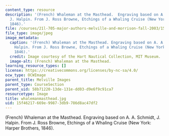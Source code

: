 ```yaml
---
content_type: resource
description: '(French) Whaleman at the Masthead.  Engraving based on A. A. Schmidt,
  J. Halpin. From J. Ross Browne, Etchings of a Whaling Cruise (New York: Harper Brothers,
  1846).'
file: /courses/21l-705-major-authors-melville-and-morrison-fall-2003/15f46217669e99873db9786d8ac47df2_whalemanmasthead.jpg
file_type: image/jpeg
image_metadata:
  caption: '(French) Whaleman at the Masthead. Engraving based on A. A. Schmidt, J.
    Halpin. From J. Ross Browne, Etchings of a Whaling Cruise (New York: Harper Brothers,
    1846).'
  credit: Image courtesy of the Hart Nautical Collection, MIT Museum.
  image-alt: (French) Whaleman at the Masthead.
learning_resource_types: []
license: https://creativecommons.org/licenses/by-nc-sa/4.0/
ocw_type: OCWImage
parent_title: Melville Images
parent_type: CourseSection
parent_uid: 58b71220-13de-131e-dd03-d9e6f9c91ca7
resourcetype: Image
title: whalemanmasthead.jpg
uid: 15f46217-669e-9987-3db9-786d8ac47df2
---
```

(French) Whaleman at the Masthead.  Engraving based on A. A. Schmidt, J. Halpin. From J. Ross Browne, Etchings of a Whaling Cruise (New York: Harper Brothers, 1846).